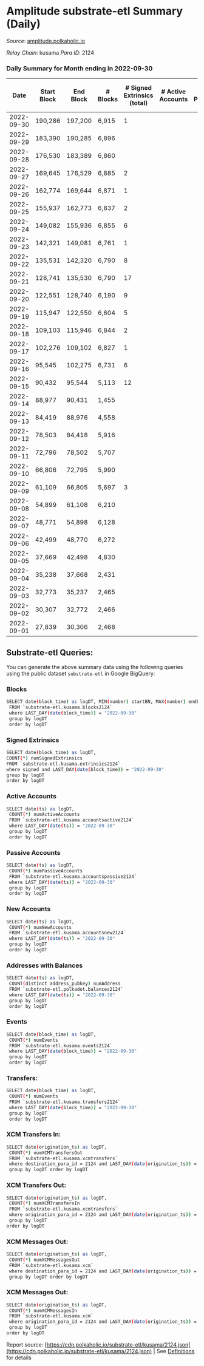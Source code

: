 # Amplitude substrate-etl Summary (Daily)

_Source_: [amplitude.polkaholic.io](https://amplitude.polkaholic.io)

*Relay Chain*: kusama
*Para ID*: 2124



### Daily Summary for Month ending in 2022-09-30


| Date | Start Block | End Block | # Blocks | # Signed Extrinsics (total) | # Active Accounts | # Passive | # New | # Addresses with Balances | # Events | # Transfers | # XCM Transfers In | # XCM Transfers Out | # XCM In | # XCM Out | Issues | 
| ---- | ----------- | --------- | -------- | --------------------------- | ----------------- | --------- | ----- | ------------------------- | -------- | ----------- | ------------------ | ------------------- | -------- | --------- | ------ |
| 2022-09-30 | 190,286 | 197,200 | 6,915 | 1 |  |  |  | 673 | 13,871 | 31  |   |   |  |  |  |
| 2022-09-29 | 183,390 | 190,285 | 6,896 |  |  |  |  |  | 13,798 |   |   |   |  |  |  |
| 2022-09-28 | 176,530 | 183,389 | 6,860 |  |  |  |  |  | 13,725 |   |   |   |  |  |  |
| 2022-09-27 | 169,645 | 176,529 | 6,885 | 2 |  |  |  |  | 13,825 | 37  |   |   |  |  |  |
| 2022-09-26 | 162,774 | 169,644 | 6,871 | 1 |  |  |  |  | 13,789 | 31  |   |   |  |  |  |
| 2022-09-25 | 155,937 | 162,773 | 6,837 | 2 |  |  |  |  | 13,752 | 62  |   |   |  |  |  |
| 2022-09-24 | 149,082 | 155,936 | 6,855 | 6 |  |  |  |  | 13,925 | 186  |   |   |  |  |  |
| 2022-09-23 | 142,321 | 149,081 | 6,761 | 1 |  |  |  |  | 13,563 | 31  |   |   |  |  |  |
| 2022-09-22 | 135,531 | 142,320 | 6,790 | 8 |  |  |  |  | 13,829 | 211  |   |   |  |  |  |
| 2022-09-21 | 128,741 | 135,530 | 6,790 | 17 |  |  |  |  | 14,096 | 440  |   |   |  |  |  |
| 2022-09-20 | 122,551 | 128,740 | 6,190 | 9 |  |  |  |  | 12,554 | 125  |   |   |  |  |  |
| 2022-09-19 | 115,947 | 122,550 | 6,604 | 5 |  |  |  |  | 13,395 | 114  |   |   |  |  |  |
| 2022-09-18 | 109,103 | 115,946 | 6,844 | 2 |  |  |  |  | 13,764 | 62  |   |   |  |  |  |
| 2022-09-17 | 102,276 | 109,102 | 6,827 | 1 |  |  |  |  | 13,694 | 31  |   |   |  |  |  |
| 2022-09-16 | 95,545 | 102,275 | 6,731 | 6 |  |  |  |  | 13,681 | 189  |   |   |  |  |  |
| 2022-09-15 | 90,432 | 95,544 | 5,113 | 12 |  |  |  |  | 15,190 | 1,658  |   |   |  |  |  |
| 2022-09-14 | 88,977 | 90,431 | 1,455 |  |  |  |  |  | 2,911 |   |   |   |  |  |  |
| 2022-09-13 | 84,419 | 88,976 | 4,558 |  |  |  |  |  | 9,120 |   |   |   |  |  |  |
| 2022-09-12 | 78,503 | 84,418 | 5,916 |  |  |  |  |  | 11,837 |   |   |   |  |  |  |
| 2022-09-11 | 72,796 | 78,502 | 5,707 |  |  |  |  |  | 11,419 |   |   |   |  |  |  |
| 2022-09-10 | 66,806 | 72,795 | 5,990 |  |  |  |  |  | 11,985 |   |   |   |  |  |  |
| 2022-09-09 | 61,109 | 66,805 | 5,697 | 3 |  |  |  |  | 11,465 | 40  |   |   |  |  |  |
| 2022-09-08 | 54,899 | 61,108 | 6,210 |  |  |  |  |  | 12,425 |   |   |   |  |  |  |
| 2022-09-07 | 48,771 | 54,898 | 6,128 |  |  |  |  |  | 12,261 |   |   |   |  |  |  |
| 2022-09-06 | 42,499 | 48,770 | 6,272 |  |  |  |  |  | 12,549 |   |   |   |  |  |  |
| 2022-09-05 | 37,669 | 42,498 | 4,830 |  |  |  |  |  | 9,664 |   |   |   |  |  |  |
| 2022-09-04 | 35,238 | 37,668 | 2,431 |  |  |  |  |  | 4,864 |   |   |   |  |  |  |
| 2022-09-03 | 32,773 | 35,237 | 2,465 |  |  |  |  |  | 4,932 |   |   |   |  |  |  |
| 2022-09-02 | 30,307 | 32,772 | 2,466 |  |  |  |  |  | 4,934 |   |   |   |  |  |  |
| 2022-09-01 | 27,839 | 30,306 | 2,468 |  |  |  |  |  | 4,938 |   |   |   |  |  |  |

## Substrate-etl Queries:
You can generate the above summary data using the following queries using the public dataset `substrate-etl` in Google BigQuery:

### Blocks
```bash
SELECT date(block_time) as logDT, MIN(number) startBN, MAX(number) endBN, COUNT(*) numBlocks 
 FROM `substrate-etl.kusama.blocks2124`  
 where LAST_DAY(date(block_time)) = "2022-09-30" 
 group by logDT 
 order by logDT
```

### Signed Extrinsics
```bash
SELECT date(block_time) as logDT, 
COUNT(*) numSignedExtrinsics 
FROM `substrate-etl.kusama.extrinsics2124`  
where signed and LAST_DAY(date(block_time)) = "2022-09-30" 
group by logDT 
order by logDT
```

### Active Accounts
```bash
SELECT date(ts) as logDT, 
 COUNT(*) numActiveAccounts 
 FROM `substrate-etl.kusama.accountsactive2124` 
 where LAST_DAY(date(ts)) = "2022-09-30" 
 group by logDT 
 order by logDT
```

### Passive Accounts
```bash
SELECT date(ts) as logDT, 
 COUNT(*) numPassiveAccounts 
 FROM `substrate-etl.kusama.accountspassive2124` 
 where LAST_DAY(date(ts)) = "2022-09-30" 
 group by logDT 
 order by logDT
```

### New Accounts
```bash
SELECT date(ts) as logDT, 
 COUNT(*) numNewAccounts 
 FROM `substrate-etl.kusama.accountsnew2124` 
 where LAST_DAY(date(ts)) = "2022-09-30" 
 group by logDT
 order by logDT
```

### Addresses with Balances
```bash
SELECT date(ts) as logDT,
 COUNT(distinct address_pubkey) numAddress 
 FROM `substrate-etl.polkadot.balances2124` 
 where LAST_DAY(date(ts)) = "2022-09-30" 
 group by logDT 
 order by logDT
```

### Events
```bash
SELECT date(block_time) as logDT, 
 COUNT(*) numEvents 
 FROM `substrate-etl.kusama.events2124` 
 where LAST_DAY(date(block_time)) = "2022-09-30" 
 group by logDT 
 order by logDT
```

### Transfers:
```bash
SELECT date(block_time) as logDT, 
 COUNT(*) numEvents 
 FROM `substrate-etl.kusama.transfers2124` 
 where LAST_DAY(date(block_time)) = "2022-09-30" 
 group by logDT 
 order by logDT
```

### XCM Transfers In:
```bash
SELECT date(origination_ts) as logDT, 
 COUNT(*) numXCMTransfersOut 
 FROM `substrate-etl.kusama.xcmtransfers` 
 where destination_para_id = 2124 and LAST_DAY(date(origination_ts)) = "2022-09-30" 
 group by logDT order by logDT
```

### XCM Transfers Out:
```bash
SELECT date(origination_ts) as logDT, 
 COUNT(*) numXCMTransfersIn 
 FROM `substrate-etl.kusama.xcmtransfers` 
 where origination_para_id = 2124 and LAST_DAY(date(origination_ts)) = "2022-09-30" 
 group by logDT 
order by logDT
```

### XCM Messages Out:
```bash
SELECT date(origination_ts) as logDT, 
 COUNT(*) numXCMMessagesOut 
 FROM `substrate-etl.kusama.xcm` 
 where destination_para_id = 2124 and LAST_DAY(date(origination_ts)) = "2022-09-30" 
 group by logDT order by logDT
```

### XCM Messages Out:
```bash
SELECT date(origination_ts) as logDT, 
 COUNT(*) numXCMMessagesIn 
 FROM `substrate-etl.kusama.xcm` 
 where origination_para_id = 2124 and LAST_DAY(date(origination_ts)) = "2022-09-30" 
 group by logDT 
order by logDT
```


Report source: [https://cdn.polkaholic.io/substrate-etl/kusama/2124.json](https://cdn.polkaholic.io/substrate-etl/kusama/2124.json) | See [Definitions](/DEFINITIONS.md) for details
